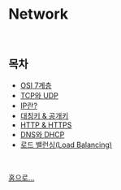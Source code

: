 # Network

<br>

## 목차
- [OSI 7계층](./OSI%207계층.md)
- [TCP와 UDP](./TCP.md)
- [IP란?]()
- [대칭키 & 공개키]()
- [HTTP & HTTPS](./HTTP%20&%20HTTPS.md)
- [DNS와 DHCP](./DNA와DHCP.md)
- [로드 밸런싱(Load Balancing)]()




<br/>

[ 홈으로...](../README.md)